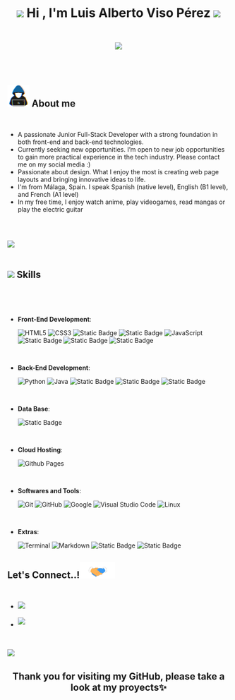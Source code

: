 <h1 align="center"><img src="https://user-images.githubusercontent.com/74038190/216654112-f34391b7-72e0-4053-8849-30dcaeaa1aaa.gif" width="60" /> <b>Hi , I'm Luis Alberto Viso Pérez </b><img src="https://user-images.githubusercontent.com/74038190/216649417-9acc58df-9186-4132-ad43-819a57babb67.gif" width="60" /></h1>
<br>
<!--  -->
<p align="center">
  <img src="https://github.com/Anmol-Baranwal/Cool-GIFs-For-GitHub/assets/74038190/de30015f-dc5f-4ecf-a49b-ccd2b89776e4" width="500">
<br><br>
</p>


<br>



	
## <picture><img src = "https://github.com/0xAbdulKhalid/0xAbdulKhalid/raw/main/assets/mdImages/about_me.gif" width = 50px> </picture> **About me**

<br>

- A passionate Junior Full-Stack Developer with a strong foundation in both front-end and back-end technologies.
- Currently seeking new opportunities. I’m open to new job opportunities to gain more practical experience in the tech industry. Please contact me on my social media :)
- Passionate about design. What I enjoy the most is creating web page layouts and bringing innovative ideas to life.
- I'm from Málaga, Spain. I speak Spanish (native level), English (B1 level), and French (A1 level)
- In my free time, I enjoy watch anime, play videogames, read mangas or play the electric guitar

<br><br>

<img src="https://user-images.githubusercontent.com/73097560/115834477-dbab4500-a447-11eb-908a-139a6edaec5c.gif"><br><br>

## <img src="https://media2.giphy.com/media/QssGEmpkyEOhBCb7e1/giphy.gif?cid=ecf05e47a0n3gi1bfqntqmob8g9aid1oyj2wr3ds3mg700bl&rid=giphy.gif" width ="25"><b> Skills</b>
<br>

<p align="center">

<br>   
    
- **Front-End Development**:

   ![HTML5](https://img.shields.io/badge/HTML5%20-%23E34F26.svg?style=for-the-badge&logo=html5&logoColor=white)
   ![CSS3](https://img.shields.io/badge/CSS%20-%231572B6.svg?style=for-the-badge&logo=css3&logoColor=white)
  ![Static Badge](https://img.shields.io/badge/Sass-%23D913D6?style=for-the-badge&logo=sass&logoColor=white)
  ![Static Badge](https://img.shields.io/badge/Bootstrap-%23920390?style=for-the-badge&logo=bootstrap&logoColor=white)
   ![JavaScript](https://img.shields.io/badge/JavaScript%20-%23F7DF1E.svg?style=for-the-badge&logo=javascript&logoColor=black)
  ![Static Badge](https://img.shields.io/badge/Typescript-%23249BE3?style=for-the-badge&logo=typescript&logoColor=white&logoSize=90px)
  ![Static Badge](https://img.shields.io/badge/Astro-%23B700E3?style=for-the-badge&logo=astro&logoColor=white)
  ![Static Badge](https://img.shields.io/badge/React-%2305CFCF?style=for-the-badge&logo=react&logoColor=white)

  <br>

- **Back-End Development**:
  
  ![Python](https://img.shields.io/badge/Python%20-%2314354C.svg?style=for-the-badge&logo=python&logoColor=white)
  ![Java](https://img.shields.io/badge/Java%20-%23F5460C?style=for-the-badge&logo=java&logo)
  ![Static Badge](https://img.shields.io/badge/Spring-%2341E157?style=for-the-badge&logo=spring&logoColor=white)
  ![Static Badge](https://img.shields.io/badge/Django-%23BB9F01?style=for-the-badge&logo=django&logoColor=white)
  ![Static Badge](https://img.shields.io/badge/Node.js-%2307A51C?style=for-the-badge&logo=node.js&logoColor=white)

<br>

- **Data Base**:

  ![Static Badge](https://img.shields.io/badge/SQL-%23BC6406?style=for-the-badge&logo=MYSQL&logoColor=white)

<br>

- **Cloud Hosting**:

    ![Github Pages](https://img.shields.io/badge/GitHub%20Pages-%23327FC7.svg?style=for-the-badge&logo=github&logoColor=white)
    
<br>

- **Softwares and Tools**:

    ![Git](https://img.shields.io/badge/git-%23F05033.svg?style=for-the-badge&logo=git&logoColor=white)
    ![GitHub](https://img.shields.io/badge/github-%23121011.svg?style=for-the-badge&logo=github&logoColor=white)
    ![Google](https://img.shields.io/badge/google-%234285F4.svg?style=for-the-badge&logo=google&logoColor=white)
    ![Visual Studio Code](https://img.shields.io/badge/Visual%20Studio%20Code-0078d7.svg?style=for-the-badge&logo=visual-studio-code&logoColor=white)
    ![Linux](https://img.shields.io/badge/Linux-FCC624?style=for-the-badge&logo=linux&logoColor=black) 

<br>

- **Extras**:

    ![Terminal](https://img.shields.io/badge/Terminal-%23054020?style=for-the-badge&logo=gnu-bash&logoColor=white)
    ![Markdown](https://img.shields.io/badge/markdown-%23000000.svg?style=for-the-badge&logo=markdown&logoColor=white)
    ![Static Badge](https://img.shields.io/badge/Figma-%23BF30A3?style=for-the-badge&logo=figma&logoColor=white)
    ![Static Badge](https://img.shields.io/badge/Vite-%23EEDC00?style=for-the-badge&logo=vite&logoColor=white)




</p>



## <b> Let's Connect..!</b><img src="https://github.com/0xAbdulKhalid/0xAbdulKhalid/raw/main/assets/mdImages/handshake.gif" width ="80">
<br>
<div align='left'>

<ul>

<li>
<a href="https://www.linkedin.com/in/luis-alberto-viso-perez-2a9273311/" target="_blank">
<img src="https://img.shields.io/badge/Linkedin%3A%20Luis%20Alberto%20Viso%20Perez-%2303F5EA?style=for-the-badge&logo=linkedin&logoColor=white)"/>
</a>
</li>

<br>

<li>
<a href="mailto:lalbertohab@gmail.com" target="_blank">
<img src="https://img.shields.io/badge/gmail:  Luis Alberto Viso Perez-%23EA4335.svg?style=for-the-badge&logo=gmail&logoColor=white" t=mail style="margin-bottom: 5px;" />
</a>
</li>
</ul>
<br>
</div>

<br>
<img src="https://user-images.githubusercontent.com/73097560/115834477-dbab4500-a447-11eb-908a-139a6edaec5c.gif">
<br>


<div align='center'>

## <b>Thank you for visiting my GitHub, please take a look at my proyects✨</b>

</div>
